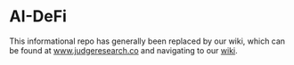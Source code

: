 # AI-DeFi

This informational repo has generally been replaced by our wiki, which can be found at www.judgeresearch.co and navigating to our [wiki](https://judgeresearch.notion.site/judgeresearch/The-Judge-Research-Wiki-37d2ae0159254928b483f01fec87b576).
